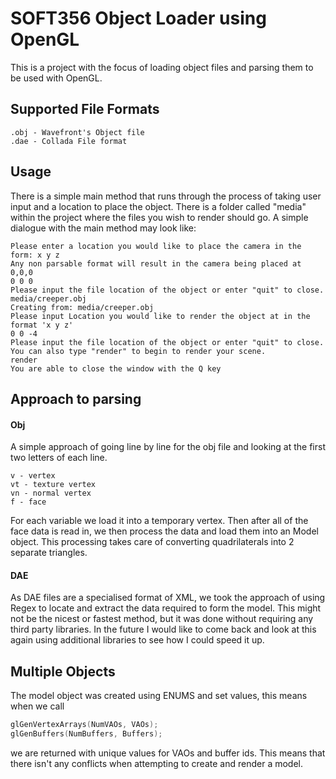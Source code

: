 # SOFT356 Object Loader using OpenGL

This is a project with the focus of loading object files and parsing them to be used with OpenGL. 

## Supported File Formats
```
.obj - Wavefront's Object file
.dae - Collada File format
```

## Usage
There is a simple main method that runs through the process of taking user input and a location to place the object. There is a folder called "media" within the project where the files you wish to render should go. A simple dialogue with the main method may look like:

```
Please enter a location you would like to place the camera in the form: x y z
Any non parsable format will result in the camera being placed at 0,0,0
0 0 0
Please input the file location of the object or enter "quit" to close.
media/creeper.obj
Creating from: media/creeper.obj
Please input Location you would like to render the object at in the format 'x y z'
0 0 -4
Please input the file location of the object or enter "quit" to close.
You can also type "render" to begin to render your scene.
render
You are able to close the window with the Q key
```

## Approach to parsing
#### Obj
A simple approach of going line by line for the obj file and looking at the first two letters of each line. 

```
v - vertex
vt - texture vertex
vn - normal vertex
f - face
```

For each variable we load it into a temporary vertex. Then after all of the face data is read in, we then process the data and load them into an Model object. This processing takes care of converting quadrilaterals into 2 separate triangles.

#### DAE
As DAE files are a specialised format of XML, we took the approach of using Regex to locate and extract the data required to form the model. This might not be the nicest or fastest method, but it was done without requiring any third party libraries. In the future I would like to come back and look at this again using additional libraries to see how I could speed it up.



## Multiple Objects
The model object was created using ENUMS and set values, this means when we call
```cpp
glGenVertexArrays(NumVAOs, VAOs);
glGenBuffers(NumBuffers, Buffers);
```
we are returned with unique values for VAOs and buffer ids. This means that there isn't any conflicts when attempting to create and render a model.

